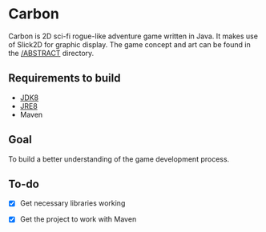 # Carbon
Carbon is 2D sci-fi rogue-like adventure game written in Java. It makes use of Slick2D for graphic display. The game concept and art can be found in the [/ABSTRACT](../blob/master/ABSTRACT/README.md) directory.

## Requirements to build
- [JDK8][1]
- [JRE8][2]
- Maven

## Goal
To build a better understanding of the game development process.

## To-do

- [x] Get necessary libraries working
- [x] Get the project to work with Maven


[1]: https://www.oracle.com/technetwork/java/javase/downloads/jdk8-downloads-2133151.html
[2]: https://www.oracle.com/technetwork/java/javase/downloads/jre8-downloads-2133155.html
[3]: http://slick.ninjacave.com/
[4]: http://legacy.lwjgl.org/download.php.html